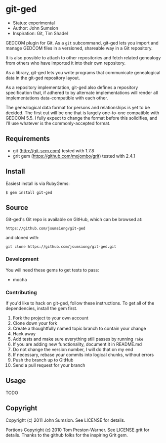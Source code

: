 git-ged
=======

* Status: experimental
* Author: John Sumsion
* Inspiration: Git, Tim Shadel

GEDCOM plugin for Git.  As a `git` subcommand, git-ged lets you import and
manage GEDCOM files in a versioned, shareable way in a Git repository.

It is also possible to attach to other repositories and fetch related
genealogy from others who have imported it into their own repository.

As a library, git-ged lets you write programs that communicate genealogical
data in the git-ged repository layout.

As a repository implementation, git-ged also defines a repository
specification that, if adhered to by alternate implementations will render
all implementations data-compatible with each other.

The genealogical data format for persons and relationships is yet to be
decided.  The first cut will be one that is largely one-to-one compatible
with GEDCOM 5.5.  I fully expect to change the format before this
solidifies, and I'll use whatever is the commonly-accepted format.


## Requirements

* git (http://git-scm.com) tested with 1.7.8
* grit gem (https://github.com/mojombo/grit) tested with 2.4.1


## Install

Easiest install is via RubyGems:

    $ gem install git-ged


## Source

Git-ged's Git repo is available on GitHub, which can be browsed at:

    https://github.com/jsumsiong/git-ged

and cloned with:

    git clone https://github.com/jsumsiong/git-ged.git


### Development

You will need these gems to get tests to pass:

* mocha


### Contributing

If you'd like to hack on git-ged, follow these instructions. To get all of the
dependencies, install the gem first.

1. Fork the project to your own account
1. Clone down your fork
1. Create a thoughtfully named topic branch to contain your change
1. Hack away
1. Add tests and make sure everything still passes by running `rake`
1. If you are adding new functionality, document it in README.md
1. Do not change the version number, I will do that on my end
1. If necessary, rebase your commits into logical chunks, without errors
1. Push the branch up to GitHub
1. Send a pull request for your branch


## Usage

TODO

Copyright
---------

Copyright (c) 2011 John Sumsion. See LICENSE for details.

Portions Copyright (c) 2010 Tom Preston-Warner. See LICENSE.grit for details.  Thanks to the github folks for the inspiring Grit gem.

